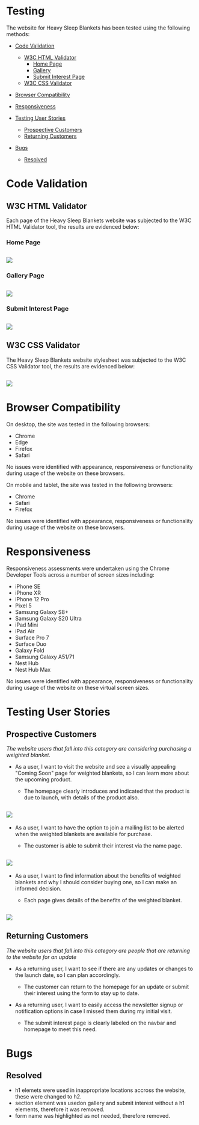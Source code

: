 # Testing

The website for Heavy Sleep Blankets has been tested using the following methods:
- [Code Validation](#code-validation)
    - [W3C HTML Validator](#w3c-html-validator)
        - [Home Page](#home-page)
        - [Gallery](#gallery-page)
        - [Submit Interest Page](#submit-interest-page)
    - [W3C CSS Validator](#w3c-css-validator)

- [Browser Compatibility](#browser-compatibility)

- [Responsiveness](#responsiveness)

- [Testing User Stories](#testing-user-stories)
    - [Prospective Customers](#prospective-customers)
    - [Returning Customers](#returning-customers)

- [Bugs](#bugs)
    - [Resolved](#resolved)

# Code Validation

## W3C HTML Validator

Each page of the Heavy Sleep Blankets website was subjected to the W3C HTML Validator tool, the results are evidenced below:

### Home Page
<h2 align="left"><img src="assets/testing-images/homepage-test.png"></h2> 

### Gallery Page
<h2 align="left"><img src="assets/testing-images/gallery-test.png"></h2> 

### Submit Interest Page
<h2 align="left"><img src="assets/testing-images/submit-interest-test.png"></h2> 

## W3C CSS Validator

The Heavy Sleep Blankets website stylesheet was subjected to the W3C CSS Validator tool, the results are evidenced below:
<h2 align="left"><img src="assets/testing-images/style-test.png"></h2>

# Browser Compatibility

On desktop, the site was tested in the following browsers:
- Chrome
- Edge
- Firefox
- Safari

No issues were identified with appearance, responsiveness or functionality during usage of the website on these browsers.

On mobile and tablet, the site was tested in the following browsers:
- Chrome
- Safari
- Firefox

No issues were identified with appearance, responsiveness or functionality during usage of the website on these browsers.

# Responsiveness

Responsiveness assessments were undertaken using the Chrome Developer Tools across a number of screen sizes including: 
- iPhone SE
- iPhone XR
- iPhone 12 Pro
- Pixel 5
- Samsung Galaxy S8+
- Samsung Galaxy S20 Ultra
- iPad Mini
- iPad Air
- Surface Pro 7
- Surface Duo
- Galaxy Fold
- Samsung Galaxy A51/71
- Nest Hub
- Nest Hub Max

No issues were identified with appearance, responsiveness or functionality during usage of the website on these virtual screen sizes.

# Testing User Stories 

## Prospective Customers 

*The website users that fall into this category are considering purchasing a weighted blanket.*  

* As a user, I want to visit the website and see a visually appealing "Coming Soon" page for weighted blankets, so I can learn more about the upcoming product.

  - The homepage clearly introduces and indicated that the product is due to launch, with details of the product also.  

<h2 align="left"><img src="assets/testing-images/header-user-story.JPG"></h2>

* As a user, I want to have the option to join a mailing list to be alerted when the weighted blankets are available for purchase.  
  
  - The customer is able to submit their interest via the name page.

<h2 align="left"><img src="assets/testing-images/submit-interest-user-story.JPG"></h2>

* As a user, I want to find information about the benefits of weighted blankets and why I should consider buying one, so I can make an informed decision.   
  
  - Each page gives details of the benefits of the weighted blanket.

<h2 align="left"><img src="assets/testing-images/homepage-details-userstory.JPG"></h2>

## Returning Customers  

*The website users that fall into this category are people that are returning to the website for an update*  

* As a returning user, I want to see if there are any updates or changes to the launch date, so I can plan accordingly.  

  - The customer can return to the homepage for an update or submit their interest using the form to stay up to date.

* As a returning user, I want to easily access the newsletter signup or notification options in case I missed them during my initial visit.

  - The submit interest page is clearly labeled on the navbar and homepage to meet this need.

# Bugs

## Resolved
  - h1 elemets were used in inappropriate locations accross the website, these were changed to h2.
  - section element was usedon gallery and submit interest without a h1 elements, therefore it was removed.
  - form name was highlighted as not needed, therefore removed.  